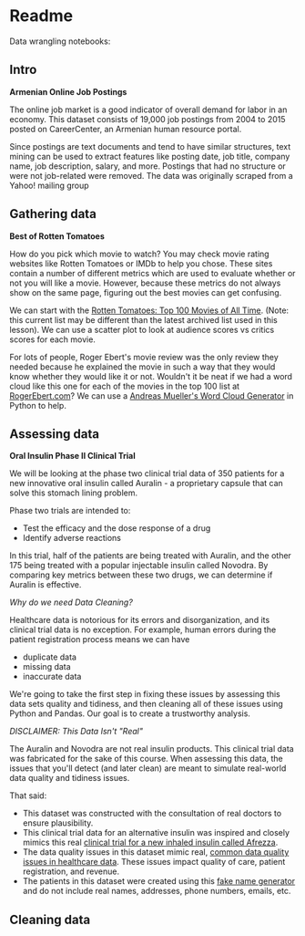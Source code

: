 # Readme

Data wrangling notebooks:

## Intro

**Armenian Online Job Postings**

The online job market is a good indicator of overall demand for labor in an economy. This dataset consists of 19,000 job postings from 2004 to 2015 posted on CareerCenter, an Armenian human resource portal.

Since postings are text documents and tend to have similar structures, text mining can be used to extract features like posting date, job title, company name, job description, salary, and more. Postings that had no structure or were not job-related were removed. The data was originally scraped from a Yahoo! mailing group

## Gathering data

**Best of Rotten Tomatoes**

How do you pick which movie to watch? You may check movie rating websites like Rotten Tomatoes or IMDb to help you chose. These sites contain a number of different metrics which are used to evaluate whether or not you will like a movie. However, because these metrics do not always show on the same page, figuring out the best movies can get confusing.

We can start with the [Rotten Tomatoes: Top 100 Movies of All Time](https://www.rottentomatoes.com/top/bestofrt/). (Note: this current list may be different than the latest archived list used in this lesson). We can use a scatter plot to look at audience scores vs critics scores for each movie.

For lots of people, Roger Ebert's movie review was the only review they needed because he explained the movie in such a way that they would know whether they would like it or not. Wouldn't it be neat if we had a word cloud like this one for each of the movies in the top 100 list at [RogerEbert.com](http://www.rogerebert.com/)? We can use a [Andreas Mueller's Word Cloud Generator](https://amueller.github.io/word_cloud/) in Python to help.

## Assessing data

**Oral Insulin Phase II Clinical Trial**

We will be looking at the phase two clinical trial data of 350 patients for a new innovative oral insulin called Auralin - a proprietary capsule that can solve this stomach lining problem.

Phase two trials are intended to:

- Test the efficacy and the dose response of a drug
- Identify adverse reactions

In this trial, half of the patients are being treated with Auralin, and the other 175 being treated with a popular injectable insulin called Novodra. By comparing key metrics between these two drugs, we can determine if Auralin is effective. 

*Why do we need Data Cleaning?*

Healthcare data is notorious for its errors and disorganization, and its clinical trial data is no exception. For example, human errors during the patient registration process means we can have

- duplicate data
- missing data
- inaccurate data

We're going to take the first step in fixing these issues by assessing this data sets quality and tidiness, and then cleaning all of these issues using Python and Pandas. Our goal is to create a trustworthy analysis.

*DISCLAIMER: This Data Isn't "Real"*

The Auralin and Novodra are not real insulin products. This clinical trial data was fabricated for the sake of this course. When assessing this data, the issues that you'll detect (and later clean) are meant to simulate real-world data quality and tidiness issues.

That said:

- This dataset was constructed with the consultation of real doctors to ensure plausibility.
- This clinical trial data for an alternative insulin was inspired and closely mimics this real [clinical trial for a new inhaled insulin called Afrezza](http://care.diabetesjournals.org/content/38/12/2266.long).
- The data quality issues in this dataset mimic real, [common data quality issues in healthcare data](http://media.hypersites.com/clients/1446/filemanager/Articles/DocCenter_Problem_with_data.pdf). These issues impact quality of care, patient registration, and revenue.
- The patients in this dataset were created using this [fake name generator](http://www.fakenamegenerator.com/order.php) and do not include real names, addresses, phone numbers, emails, etc.

## Cleaning data

